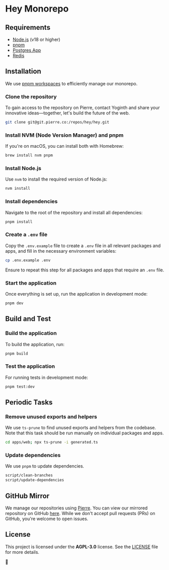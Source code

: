 # Hey Monorepo

## Requirements

- [Node.js](https://nodejs.org/en/download/) (v18 or higher)
- [pnpm](https://pnpm.io/installation)
- [Postgres App](https://postgresapp.com/)
- [Redis](https://redis.io/download)

## Installation

We use [pnpm workspaces](https://pnpm.io/workspaces) to efficiently manage our monorepo.

### Clone the repository

To gain access to the repository on Pierre, contact Yoginth and share your innovative ideas—together, let's build the future of the web.

```bash
git clone git@git.pierre.co:/repos/hey/hey.git
```

### Install NVM (Node Version Manager) and pnpm

If you're on macOS, you can install both with Homebrew:

```bash
brew install nvm pnpm
```

### Install Node.js

Use `nvm` to install the required version of Node.js:

```bash
nvm install
```

### Install dependencies

Navigate to the root of the repository and install all dependencies:

```bash
pnpm install
```

### Create a `.env` file

Copy the `.env.example` file to create a `.env` file in all relevant packages and apps, and fill in the necessary environment variables:

```bash
cp .env.example .env
```

Ensure to repeat this step for all packages and apps that require an `.env` file.

### Start the application

Once everything is set up, run the application in development mode:

```bash
pnpm dev
```

## Build and Test

### Build the application

To build the application, run:

```bash
pnpm build
```

### Test the application

For running tests in development mode:

```bash
pnpm test:dev
```

## Periodic Tasks

### Remove unused exports and helpers

We use `ts-prune` to find unused exports and helpers from the codebase. Note that this task should be run manually on individual packages and apps.

```bash
cd apps/web; npx ts-prune -i generated.ts
```

### Update dependencies

We use `pnpm` to update dependencies.

```bash
script/clean-branches
script/update-dependencies
```

## GitHub Mirror

We manage our repositories using [Pierre](https://pierre.co/). You can view our mirrored repository on GitHub [here](https://github.com/heyxyz/hey). While we don't accept pull requests (PRs) on GitHub, you're welcome to open issues.

## License

This project is licensed under the **AGPL-3.0** license. See the [LICENSE](./LICENSE) file for more details.

🌸
